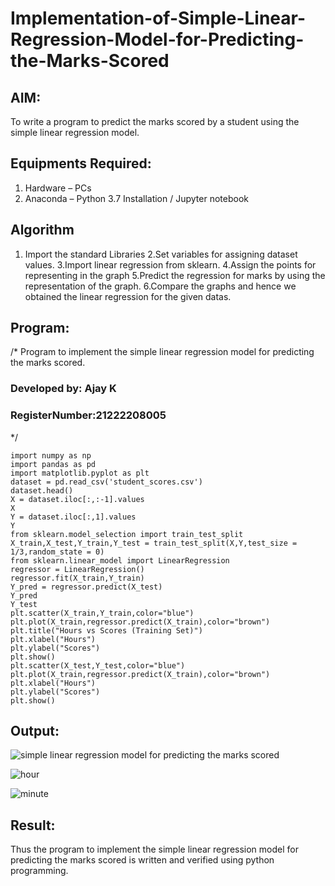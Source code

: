 # Implementation-of-Simple-Linear-Regression-Model-for-Predicting-the-Marks-Scored

## AIM:
To write a program to predict the marks scored by a student using the simple linear regression model.

## Equipments Required:
1. Hardware – PCs
2. Anaconda – Python 3.7 Installation / Jupyter notebook

## Algorithm
1. Import the standard Libraries
2.Set variables for assigning dataset values.
3.Import linear regression from sklearn.
4.Assign the points for representing in the graph
5.Predict the regression for marks by using the representation of the graph.
6.Compare the graphs and hence we obtained the linear regression for the given datas.

## Program:
/*
Program to implement the simple linear regression model for predicting the marks scored.
### Developed by: Ajay K
### RegisterNumber:21222208005  
*/
```
import numpy as np
import pandas as pd
import matplotlib.pyplot as plt
dataset = pd.read_csv('student_scores.csv')
dataset.head()
X = dataset.iloc[:,:-1].values
X
Y = dataset.iloc[:,1].values
Y
from sklearn.model_selection import train_test_split
X_train,X_test,Y_train,Y_test = train_test_split(X,Y,test_size = 1/3,random_state = 0)
from sklearn.linear_model import LinearRegression
regressor = LinearRegression()
regressor.fit(X_train,Y_train)
Y_pred = regressor.predict(X_test)
Y_pred
Y_test
plt.scatter(X_train,Y_train,color="blue")
plt.plot(X_train,regressor.predict(X_train),color="brown")
plt.title("Hours vs Scores (Training Set)")
plt.xlabel("Hours")
plt.ylabel("Scores")
plt.show()
plt.scatter(X_test,Y_test,color="blue")
plt.plot(X_train,regressor.predict(X_train),color="brown") 
plt.xlabel("Hours")
plt.ylabel("Scores")
plt.show()
```


## Output:
![simple linear regression model for predicting the marks scored](sam.png)

![hour](https://github.com/AkilaMohan/Implementation-of-Simple-Linear-Regression-Model-for-Predicting-the-Marks-Scored/assets/161410969/80339870-3afb-49f7-a4f2-9dfb5dfb9a08)

![minute](https://github.com/AkilaMohan/Implementation-of-Simple-Linear-Regression-Model-for-Predicting-the-Marks-Scored/assets/161410969/e2f9f763-a185-41ce-9bdb-b197aa5c54bc)

## Result:
Thus the program to implement the simple linear regression model for predicting the marks scored is written and verified using python programming.
